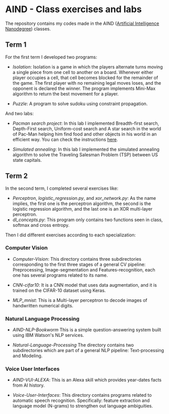 # AIND - Class exercises and labs
The repository contains my codes made in the AIND ([Artificial Intelligence Nanodegree](https://www.udacity.com/ai)) classes.

## Term 1 
For the first term I developed two programs:
- _Isolation_: 
Isolation is a game in which the players alternate turns moving a single piece from one cell to another on a board. Whenever either player occupies a cell, that cell becomes blocked for the remainder of the game. The first player with no remaining legal moves loses, and the opponent is declared the winner. The program implements Mini-Max algorithm to return the best movement for a player. 

- _Puzzle_: 
A program to solve sudoku using constraint propagation.

And two labs: 
- _Pacman search project_:
In this lab I implemented Breadth-first search, Depth-First search, Uniform-cost search and A star search in the world of Pac-Man helping him find food and other objects in his world in an efficient way. You can check the instructions [here](https://inst.eecs.berkeley.edu/~cs188/fa10/projects/search/search.html). 

- _Simulated annealing_:
In this lab I implemented the simulated annealing algorithm to solve the Traveling Salesman Problem (TSP) between US state capitals. 

## Term 2
In the second term, I completed several exercises like: 

- _Perceptron_,  _logistic_regression.py_, and  _xor_network.py_: 
As the name implies, the first one is the perceptron algorithm, the second is the logistic regression algorithm, and the last one is an XOR multi-layer perceptron. 
- _dl_concepts.py_: 
This program only contains two functions seen in class, softmax and cross entropy. 

Then I did different exercises according to each specialization:
### Computer Vision
- _Computer-Vision_:
This directory contains three subdirectories corresponding to the first three stages of a general CV pipeline: Preprocessing, Image-segmentation and Features-recognition, each one has several programs related to its name. 

- _CNN-cifar10_:
It is a CNN model that uses data augmentation, and it is trained on the CIFAR-10 dataset using Keras.

- _MLP_mnist_: 
This is a Multi-layer perceptron to decode images of handwritten numerical digits.

### Natural Language Processing

- _AIND-NLP-Bookworm_
This is a simple question-answering system built using IBM Watson's NLP services.

- _Natural-Language-Processing_
The directory contains two subdirectories which are part of a general NLP pipeline: Text-processing and Modeling. 

### Voice User Interfaces

- _AIND-VUI-ALEXA_:
This is an Alexa skill which provides year-dates facts from AI history.

- _Voice-User-Interfaces_:
This directory contains programs related to automatic speech recognition. Specifically: feature extraction and language model (N-grams) to strengthen out language ambiguities.


